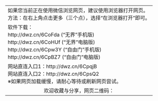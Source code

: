 <table>
  <tr>
    <td>
      如果您当前正在使用微信浏览网页，建议使用浏览器打开网页。</br>
      方法：在右上角点击更多（三个点），选择“在浏览器打开”即可。
    </td>
  </tr>
  <tr>
    <td>软件下载：
    </br><a>http://dwz.cn/6CoFda</a> (“无界”手机版)
    </br><a>http://dwz.cn/6CoHUf</a> (“无界”电脑版)
    </br><a>http://dwz.cn/6Cpw3Y</a> (“自由门”手机版)
    </br><a>http://dwz.cn/6CpBZ7</a> (“自由门”电脑版)
    </td>
  </tr>
  <tr>
    <td>
      网站直连入口1：<a>http://dwz.cn/6CpqjB</a></br>网站直连入口2：<a>http://dwz.cn/6CpsQ2</a>
    <br/>※如果网页加载缓慢，请耐心等待或刷新网页尝试。
    </td>
  </tr>
  <tr>
  <td align=center>
    欢迎收藏与分享，网页二维码：</br>
    <img src="http://pan.baidu.com/share/qrcode?w=200&h=200&url=https://github.com/shortpathway/open/blob/master/README.md" alt="">
  </td>
  </tr>
</table>
